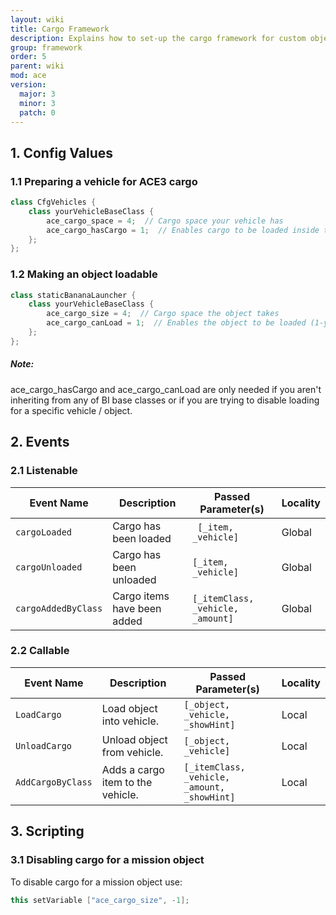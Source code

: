 ```yaml
---
layout: wiki
title: Cargo Framework
description: Explains how to set-up the cargo framework for custom objects and vehicles.
group: framework
order: 5
parent: wiki
mod: ace
version:
  major: 3
  minor: 3
  patch: 0
---
```


## 1. Config Values

### 1.1 Preparing a vehicle for ACE3 cargo

```cpp
class CfgVehicles {
    class yourVehicleBaseClass {
        ace_cargo_space = 4;  // Cargo space your vehicle has
        ace_cargo_hasCargo = 1;  // Enables cargo to be loaded inside the vehicle (1-yes, 0-no)
    };
};
```

### 1.2 Making an object loadable

```cpp
class staticBananaLauncher {
    class yourVehicleBaseClass {
        ace_cargo_size = 4;  // Cargo space the object takes
        ace_cargo_canLoad = 1;  // Enables the object to be loaded (1-yes, 0-no)
    };
};
```

<div class="panel callout">
    <h5>Note:</h5>
    <p>ace_cargo_hasCargo and ace_cargo_canLoad are only needed if you aren't inheriting from any of BI base classes or if you are trying to disable loading for a specific vehicle / object.</p>
</div>


## 2. Events

### 2.1 Listenable

Event Name | Description | Passed Parameter(s) | Locality
---------- | ----------- | ------------------- | --------
`cargoLoaded` | Cargo has been loaded | ` [_item, _vehicle]` | Global
`cargoUnloaded` | Cargo has been unloaded | `[_item, _vehicle]` | Global
`cargoAddedByClass` | Cargo items have been added | `[_itemClass, _vehicle, _amount]` | Global

### 2.2 Callable

Event Name | Description | Passed Parameter(s) | Locality
---------- | ----------- | ------------------- | --------
`LoadCargo` | Load object into vehicle. | `[_object, _vehicle, _showHint]` | Local
`UnloadCargo` | Unload object from vehicle. | `[_object, _vehicle]` | Local
`AddCargoByClass` | Adds a cargo item to the vehicle. | `[_itemClass, _vehicle, _amount, _showHint]` | Local


## 3. Scripting

### 3.1 Disabling cargo for a mission object

To disable cargo for a mission object use:

```cpp
this setVariable ["ace_cargo_size", -1];
```
